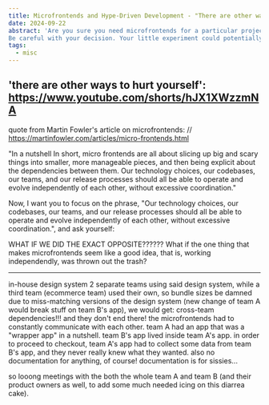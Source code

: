 ```yaml
---
title: Microfrontends and Hype-Driven Development - "There are other ways to hurt yourself"
date: 2024-09-22
abstract: 'Are you sure you need microfrontends for a particular project, or do you just want to use it because you went to a conference and found it really cool?
Be careful with your decision. Your little experiment could potentially cost you your sanity, and lots of money to your employer.'
tags:
  - misc
---
```


## 'there are other ways to hurt yourself': https://www.youtube.com/shorts/hJX1XWzzmNA


quote from Martin Fowler's article on microfrontends: // https://martinfowler.com/articles/micro-frontends.html

"In a nutshell
In short, micro frontends are all about slicing up big and scary things into smaller, more manageable pieces, and then being explicit about the dependencies between them. Our technology choices, our codebases, our teams, and our release processes should all be able to operate and evolve independently of each other, without excessive coordination."

Now, I want you to focus on the phrase, "Our technology choices, our codebases, our teams, and our release processes should all be able to operate and evolve independently of each other, without excessive coordination.", and ask yourself:


WHAT IF WE DID THE EXACT OPPOSITE?????? What if the one thing that makes microfrontends seem like a good idea, that is, working independendly, was thrown out the trash?

---

in-house design system
2 separate teams using said design system, while a third team (ecommerce team) used their own, so bundle sizes be damned
due to miss-matching versions of the design system (new change of team A would break stuff on team B's app), we would get:
cross-team dependencies!!! and they don't end there!
the microfrontends had to constantly communicate with each other. team A had an app that was a "wrapper app" in a nutshell. team B's app lived inside team A's app.
in order to proceed to checkout, team A's app had to collect some data from team B's app, and they never really knew what they wanted. also no documentation
for anything, of course! documentation is for sissies...

so looong meetings with the both the whole team A and team B (and their product owners as well, to add some much needed icing on this diarrea cake).